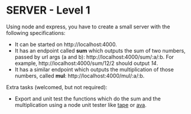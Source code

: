 # SERVER - Level 1

Using node and express, you have to create a small server with the following specifications:

- It can be started on http://localhost:4000.
- It has an endpoint called **sum** which outputs the sum of two numbers, passed by url args (a and b): http://localhost:4000/sum/:a/:b. For example, http://localhost:4000/sum/12/2 should output *14*.
- It has a similar endpoint which outputs the multiplication of those numbers, called **mul**: http://localhost:4000/mul/:a/:b.

Extra tasks (welcomed, but not required):

- Export and unit test the functions which do the sum and the multiplication using a node unit tester like [tape](https://www.npmjs.com/package/tape) or [ava](https://www.npmjs.com/package/ava).

